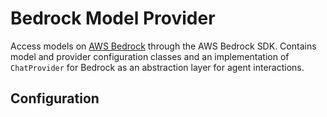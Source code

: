 # Bedrock Model Provider

Access models on [AWS Bedrock](https://aws.amazon.com/bedrock/) through the AWS Bedrock SDK.
Contains model and provider configuration classes and an implementation of `ChatProvider` for Bedrock as an abstraction layer for agent interactions.

## Configuration